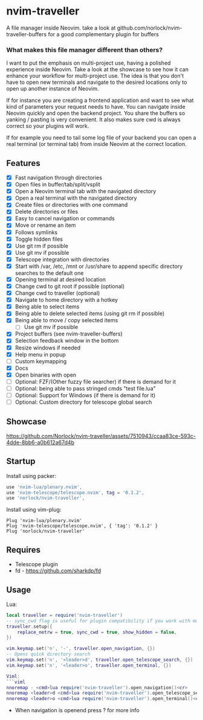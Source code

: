 # nvim-traveller
A file manager inside Neovim. take a look at github.com/norlock/nvim-traveller-buffers for a good
complementary plugin for buffers

### What makes this file manager different than others?

I want to put the emphasis on multi-project use, having a polished experience inside Neovim. Take a
look at the showcase to see how it can enhance your workflow for multi-project use. 
The idea is that you don't have to open new terminals and navigate to the desired locations only to open up another instance of Neovim. 

If for instance you are creating a frontend application and want to see what kind of parameters your
request needs to have. You can navigate inside Neovim quickly and open the backend project. You
share the buffers so yanking / pasting is very convenient. It also makes sure cwd is always correct
so your plugins will work.

If for example you need to tail some log file of your backend you can open a real terminal (or
terminal tab) from inside Neovim at the correct location.

## Features
- [x] Fast navigation through directories
- [x] Open files in buffer/tab/split/vsplit
- [x] Open a Neovim terminal tab with the navigated directory 
- [x] Open a real terminal with the navigated directory 
- [x] Create files or directories with one command
- [x] Delete directories or files
- [x] Easy to cancel navigation or commands
- [x] Move or rename an item
- [x] Follows symlinks
- [x] Toggle hidden files
- [x] Use git rm if possible
- [x] Use git mv if possible
- [x] Telescope integration with directories
 - [x] Start with /var, /etc, /mnt or /usr/share to append specific directory searches to the
 default one
- [x] Opening terminal at desired location
- [x] Change cwd to git root if possible (optional)
- [x] Change cwd to traveller (optional)
- [x] Navigate to home directory with a hotkey
- [x] Being able to select items
- [x] Being able to delete selected items (using git rm if possible)
- [x] Being able to move / copy selected items
  - [ ] Use git mv if possible
- [x] Project buffers (see nvim-traveller-buffers)
- [x] Selection feedback window in the bottom
- [x] Resize windows if needed
- [x] Help menu in popup
- [ ] Custom keymapping
- [x] Docs
- [x] Open binaries with open
- [ ] Optional: FZF/(Other fuzzy file searcher)  if there is demand for it
- [ ] Optional: being able to pass stringed cmds "test file.lua"
- [ ] Optional: Support for Windows (if there is demand for it)
- [ ] Optional: Custom directory for telescope global search

## Showcase

https://github.com/Norlock/nvim-traveller/assets/7510943/ccaa83ce-593c-4dde-8bb6-a0b612a67d4b

## Startup

Install using packer:
```lua
use 'nvim-lua/plenary.nvim',
use 'nvim-telescope/telescope.nvim', tag = '0.1.2',
use 'norlock/nvim-traveller',
```

Install using vim-plug:
```viml
Plug 'nvim-lua/plenary.nvim'
Plug 'nvim-telescope/telescope.nvim', { 'tag': '0.1.2' } 
Plug 'norlock/nvim-traveller'
```

## Requires
- Telescope plugin
- fd - https://github.com/sharkdp/fd 

## Usage

Lua:
```lua
local traveller = require('nvim-traveller')
-- sync_cwd flag is useful for plugin compatibility if you work with multiple projects
traveller.setup({ 
    replace_netrw = true, sync_cwd = true, show_hidden = false,
})

vim.keymap.set('n', '-', traveller.open_navigation, {})
-- Opens quick directory search
vim.keymap.set('n', '<leader>d', traveller.open_telescope_search, {})
vim.keymap.set('n', '<leader>o', traveller.open_terminal, {})

Viml:
```viml
nnoremap - <cmd>lua require('nvim-traveller').open_navigation()<cr>
nnoremap <leader>d <cmd>lua require('nvim-traveller').open_telescope_search()<cr>
nnoremap <leader>o <cmd>lua require('nvim-traveller').open_terminal()<cr>
```

- When navigation is openend press ? for more info
